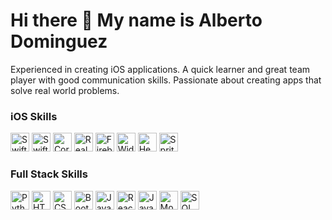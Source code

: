 # Hi there 👋 My name is Alberto Dominguez

Experienced in creating iOS applications. A quick learner and great team player with good communication skills. Passionate about creating apps that solve real world problems. 

### iOS Skills
<img title="Swift" height="30" width="30" src="https://cdn4.iconfinder.com/data/icons/logos-3/504/Swift-2-512.png"> <img title="Swift UI" height="30" width="30" src="https://developer.apple.com/assets/elements/icons/swiftui/swiftui-96x96_2x.png">  <img title="Core Data" height="30" width="30" src="https://miro.medium.com/max/500/1*0LMcROr2BAIo1Cz7HgZhmw.png">  <img title="Realm" height="30" width="30" src="https://avatars.githubusercontent.com/u/7575099?s=280&v=4">  <img title="Firebase" height="30" width="30" src="https://www.gstatic.com/devrel-devsite/prod/vdb149cdc08c87ab249cdebfec6395e8f073056d752ca9c2d285d3b8426fcfa32/firebase/images/touchicon-180.png">  <img title="Widget Kit" height="30" width="30" src="https://raw.githubusercontent.com/fasky-software/flutter_widgetkit/master/git_assets/widgetkit.png">  <img title="Health Kit" height="30" width="30" src="https://developer.apple.com/assets/elements/icons/healthkit/healthkit-96x96_2x.png">  <img title="Sprite Kit" height="30" width="30" src="https://hackernoon.com/hn-images/1*s2f6Vj9hmiP7d_3pomBFmA@2x.png">  


### Full Stack Skills
<img title="Python" height="30" width="30" src="https://upload.wikimedia.org/wikipedia/commons/thumb/c/c3/Python-logo-notext.svg/2048px-Python-logo-notext.svg.png">  <img title="HTML" height="30" width="30" src="https://www.w3.org/html/logo/downloads/HTML5_Badge_512.png">  <img title="CSS" height="30" width="30" src="https://upload.wikimedia.org/wikipedia/commons/thumb/6/62/CSS3_logo.svg/800px-CSS3_logo.svg.png">  <img title="Bootstrap" height="30" width="30" src="https://upload.wikimedia.org/wikipedia/commons/thumb/b/b2/Bootstrap_logo.svg/512px-Bootstrap_logo.svg.png">  <img title="Javascript" height="30" width="30" src="https://cdn4.iconfinder.com/data/icons/logos-and-brands/512/187_Js_logo_logos-512.png">  <img title="React.js" height="30" width="30" src="https://upload.wikimedia.org/wikipedia/commons/thumb/a/a7/React-icon.svg/2300px-React-icon.svg.png">  <img title="Java" height="30" width="30" src="https://cdn-icons-png.flaticon.com/512/226/226777.png">  <img title="MongoDB" height="30" width="30" src="https://cdn.iconscout.com/icon/free/png-256/mongodb-3521676-2945120.png">  <img title="SQL" height="30" width="30" src="https://seeklogo.com/images/A/azure-sql-database-logo-D7A32C9CD9-seeklogo.com.png">  


<!--
<img title="" height="30" width="30" src="">
-->

<!--
**Aldo10012/Aldo10012** is a ✨ _special_ ✨ repository because its `README.md` (this file) appears on your GitHub profile.

Here are some ideas to get you started:

- 🔭 I’m currently working on ...
- 🌱 I’m currently learning ...
- 👯 I’m looking to collaborate on ...
- 🤔 I’m looking for help with ...
- 💬 Ask me about ...
- 📫 How to reach me: ...
- 😄 Pronouns: ...
- ⚡ Fun fact: ...
-->
